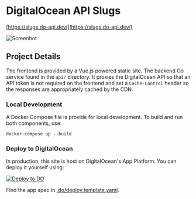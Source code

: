 # DigitalOcean API Slugs

[https://slugs.do-api.dev/](https://slugs.do-api.dev/)

![Screenhot](https://i.imgur.com/etNCvLU.png)


## Project Details

The frontend is provided by a Vue.js powered static site. The backend Go service found in the `api/` directory. It proxies the DigitalOcean API so that an API token is not required on the frontend and set a `Cache-Control` header so the responses are appropriately cached by the CDN.

### Local Development

A Docker Compose file is provide for local development. To build and run both components, use:

    docker-compose up --build

### Deploy to DigitalOcean

In production, this site is host on DigitalOcean's App Platform. You can deploy it yourself using:

[![Deploy to DO](https://mp-assets1.sfo2.digitaloceanspaces.com/deploy-to-do/do-btn-blue.svg)](https://cloud.digitalocean.com/apps/new?repo=https://github.com/andrewsomething/do-api-slugs/tree/deploy-to-do)

Find the app spec in [.do/deploy.template.yaml](.do/deploy.template.yaml).